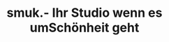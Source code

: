 ---
title: "smuk.- Ihr Studio wenn es umSchönheit geht"
url: /leipzig/smuk-ihr-studio-wenn-es-umschoenheit-geht/
shop: Kosmetik
---